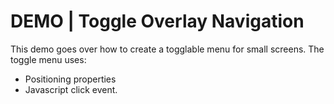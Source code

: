 # DEMO | Toggle Overlay Navigation

This demo goes over how to create a togglable menu for small screens. 
The toggle menu uses:
- Positioning properties
- Javascript click event. 
